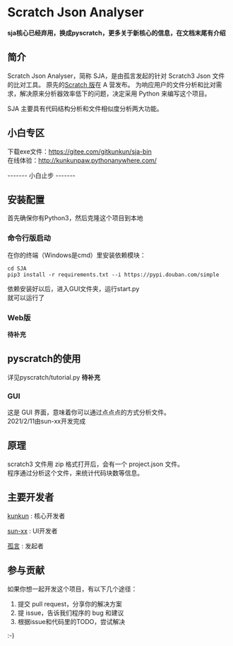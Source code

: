 # Scratch Json Analyser
**sja核心已经弃用，换成pyscratch，更多关于新核心的信息，在文档末尾有介绍**  

## 简介

Scratch Json Analyser，简称 SJA，是由孤言发起的针对 Scratch3 Json 文件的比对工具。
原先的[Scratch 版](https://www.aerfaying.com/Projects/512945)在 A 营发布。
为响应用户的文件分析和比对需求，解决原来分析器效率低下的问题，决定采用 Python 来编写这个项目。

SJA 主要具有代码结构分析和文件相似度分析两大功能。  

## 小白专区
下载exe文件：https://gitee.com/gitkunkun/sja-bin  
在线体验：http://kunkunpaw.pythonanywhere.com/

------- 小白止步 -------

## 安装配置
首先确保你有Python3，然后克隆这个项目到本地
### 命令行版启动
在你的终端（Windows是cmd）里安装依赖模块：  
```shell
cd SJA
pip3 install -r requirements.txt --i https://pypi.douban.com/simple
```
依赖安装好以后，进入GUI文件夹，运行start.py  
就可以运行了  
### Web版
**待补充**  

## pyscratch的使用
详见pyscratch/tutorial.py
**待补充**

### GUI

这是 GUI 界面，意味着你可以通过点点点的方式分析文件。  
2021/2/11由sun-xx开发完成 

## 原理

scratch3 文件用 zip 格式打开后，会有一个 project.json 文件。  
程序通过分析这个文件，来统计代码块数等信息。

## 主要开发者

[kunkun](https://github.com/kunkunhub) : 核心开发者

[sun-xx](https://github.com/sun-xx) : UI开发者

[孤言](https://github.com/GuYan1024) : 发起者

## 参与贡献

如果你想一起开发这个项目，有以下几个途径：

1. 提交 pull request，分享你的解决方案
2. 提 issue，告诉我们程序的 bug 和建议
3. 根据issue和代码里的TODO，尝试解决

:-)

